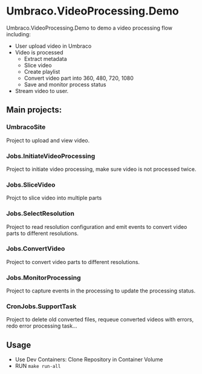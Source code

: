# Umbraco.VideoProcessing.Demo

Umbraco.VideoProcessing.Demo to demo a video processing flow including:

- User upload video in Umbraco
- Video is processed
    - Extract metadata
    - Slice video
    - Create playlist
    - Convert video part into 360, 480, 720, 1080
    - Save and monitor process status
- Stream video to user.

## Main projects:

### UmbracoSite

Project to upload and view video.

### Jobs.InitiateVideoProcessing

Project to initiate video processing, make sure video is not processed twice.

### Jobs.SliceVideo

Projct to slice video into multiple parts

### Jobs.SelectResolution

Project to read resolution configuration and emit events to convert video parts to different resolutions. 

### Jobs.ConvertVideo

Project to convert video parts to different resolutions.

### Jobs.MonitorProcessing

Project to capture events in the processing to update the processing status.

### CronJobs.SupportTask

Project to delete old converted files, requeue converted videos with errors, redo error processing task...

## Usage

- Use Dev Containers: Clone Repository in Container Volume
- RUN `make run-all`

